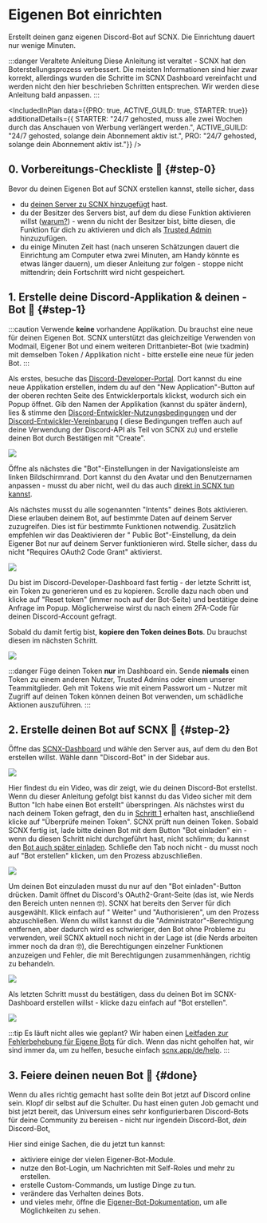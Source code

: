 # Eigenen Bot einrichten

Erstellt deinen ganz eigenen Discord-Bot auf SCNX. Die Einrichtung dauert nur wenige Minuten.

:::danger Veraltete Anleitung
Diese Anleitung ist veraltet - SCNX hat den Boterstellungsprozess verbessert. Die meisten Informationen sind hier zwar
korrekt, allerdings wurden die Schritte im SCNX Dashboard vereinfacht und werden nicht den hier beschrieben Schritten
entsprechen. Wir werden diese Anleitung bald anpassen.
:::

<IncludedInPlan data={{PRO: true, ACTIVE_GUILD: true, STARTER: true}} additionalDetails={{
STARTER: "24/7 gehosted, muss alle zwei Wochen durch das Anschauen von Werbung verlängert werden.",
ACTIVE_GUILD: "24/7 gehosted, solange dein Abonnement aktiv ist.",
PRO: "24/7 gehosted, solange dein Abonnement aktiv ist."}} />

## 0. Vorbereitungs-Checkliste 🛫 {#step-0}

Bevor du deinen Eigenen Bot auf SCNX erstellen kannst, stelle sicher, dass

* du [deinen Server zu SCNX hinzugefügt](./setup) hast.
* du der Besitzer des Servers bist, auf dem du diese Funktion aktivieren
  willst ([warum?](./scnx/guilds/trusted-admins#troubleshooting)) - wenn du nicht der Besitzer bist, bitte diesen, die
  Funktion für dich zu aktivieren und dich als [Trusted Admin](./scnx/guilds/trusted-admins) hinzuzufügen.
* du einige Minuten Zeit hast (nach unseren Schätzungen dauert die Einrichtung am Computer etwa zwei Minuten, am Handy
  könnte
  es etwas länger dauern), um dieser Anleitung zur folgen - stoppe nicht mittendrin; dein Fortschritt wird nicht
  gespeichert.

## 1. Erstelle deine Discord-Applikation & deinen -Bot 🤖 {#step-1}

:::caution
Verwende **keine** vorhandene Applikation. Du brauchst eine neue für deinen Eigenen Bot. SCNX unterstützt das
gleichzeitige
Verwenden von Modmail, Eigener Bot und einem weiteren Drittanbieter-Bot (wie txadmin) mit demselben Token / Applikation
nicht - bitte
erstelle eine neue für jeden Bot.
:::

Als erstes, besuche das [Discord-Developer-Portal](https://discord.com/developers/applications). Dort kannst du eine
neue
Applikation erstellen, indem du auf den "New Application"-Button auf der oberen rechten Seite des Entwicklerportals
klickst, wodurch sich ein Popup öffnet.
Gib den Namen der Applikation (kannst du später ändern), lies & stimme
den [Discord-Entwickler-Nutzungsbedingungen](https://discord.com/developers/docs/policies-and-agreements/terms-of-service)
und
der [Discord-Entwickler-Vereinbarung](https://discord.com/developers/docs/policies-and-agreements/developer-policy) (
diese
Bedingungen treffen auch auf deine Verwendung der Discord-API als Teil von SCNX zu) und erstelle deinen Bot durch
Bestätigen mit "Create".

![](@site/docs/assets/setup/custom-bot-1.png)

Öffne als nächstes die "Bot"-Einstellungen in der Navigationsleiste am linken Bildschirmrand.
Dort kannst du den Avatar und den Benutzernamen anpassen - musst du aber nicht,
weil du das auch [direkt in SCNX tun kannst](./scnx/guilds/bots#change-profile).

Als nächstes musst du alle sogenannten "Intents" deines Bots aktivieren. Diese erlauben deinem Bot, auf bestimmte
Daten auf
deinem Server zuzugreifen. Dies ist für bestimmte Funktionen notwendig. Zusätzlich empfehlen wir das Deaktivieren der "
Public Bot"-Einstellung,
da dein Eigener Bot nur auf deinem Server funktionieren wird. Stelle sicher, dass du nicht "Requires OAuth2 Code Grant"
aktivierst.

![](@site/docs/assets/setup/custom-bot-2.png)

Du bist im Discord-Developer-Dashboard fast fertig - der letzte Schritt ist, ein Token zu generieren und es zu kopieren.
Scrolle
dazu nach oben und klicke auf "Reset token" (immer noch auf der Bot-Seite) und bestätige deine Anfrage im Popup.
Möglicherweise wirst
du nach einem 2FA-Code für deinen Discord-Account gefragt.

Sobald du damit fertig bist, **kopiere den Token deines Bots**. Du brauchst diesen im nächsten Schritt.

![](@site/docs/assets/setup/custom-bot-3.png)

:::danger
Füge deinen Token **nur** im Dashboard ein. Sende **niemals** einen Token zu einem anderen Nutzer, Trusted Admins oder
einem unserer
Teammitglieder. Geh mit Tokens wie mit einem Passwort um - Nutzer mit Zugriff auf deinen Token können deinen Bot
verwenden, um
schädliche Aktionen auszuführen.
:::

## 2. Erstelle deinen Bot auf SCNX 🚀 {#step-2}

Öffne das [SCNX-Dashboard](https://scnx.app/de/user/guilds/) und wähle den Server aus, auf dem du den Bot erstellen
willst.
Wähle dann "Discord-Bot" in der Sidebar aus.

![](@site/docs/assets/setup/custom-bot-4.png)

Hier findest du ein Video, was dir zeigt, wie du deinen Discord-Bot erstellst. Wenn du dieser Anleitung gefolgt bist
kannst du
das Video sicher mit dem Button "Ich habe einen Bot erstellt" überspringen. Als nächstes wirst du nach deinem Token
gefragt, den
du in [Schritt 1](#step-1) erhalten hast, anschließend klicke auf "Überprüfe meinen Token". SCNX prüft nun deinen Token.
Sobald SCNX fertig ist,
lade bitte deinen Bot mit dem Button "Bot einladen" ein - wenn du diesen Schritt nicht durchgeführt hast, nicht
schlimm; du kannst den [Bot auch später einladen](./scnx/guilds/bots#invite-bot). Schließe den Tab noch nicht - du musst
noch
auf "Bot erstellen" klicken, um den Prozess abzuschließen.

![](@site/docs/assets/setup/custom-bot-5.png)

Um deinen Bot einzuladen musst du nur auf den "Bot einladen"-Button drücken. Damit öffnet du Discord's
OAuth2-Grant-Seite
(das ist, wie Nerds den Bereich unten nennen 🤓). SCNX hat bereits den Server für dich ausgewählt. Klick einfach auf "
Weiter" und
"Authorisieren", um den Prozess abzuschließen. Wenn du willst kannst du die "Administrator"-Berechtigung entfernen, aber
dadurch wird
es
schwieriger, den Bot ohne Probleme zu verwenden, weil SCNX aktuell noch nicht in der Lage ist (die Nerds arbeiten immer
noch da dran 🤓), die
Berechtigungen einzelner Funktionen anzuzeigen und Fehler, die mit Berechtigungen zusammenhängen, richtig zu behandeln.

![](@site/docs/assets/setup/custom-bot-6.png)

Als letzten Schritt musst du bestätigen, dass du deinen Bot im SCNX-Dashboard erstellen willst - klicke dazu einfach auf
"Bot erstellen".

![](@site/docs/assets/setup/custom-bot-7.png)

:::tip Es läuft nicht alles wie geplant?
Wir haben einen [Leitfaden zur Fehlerbehebung für Eigene Bots](./custom-bot/troubleshooting) für dich. Wenn das nicht
geholfen hat,
wir sind immer da, um zu helfen, besuche
einfach [scnx.app/de/help](https://scnx.app/de/help).
:::

## 3. Feiere deinen neuen Bot 🎉 {#done}

Wenn du alles richtig gemacht hast sollte dein Bot jetzt auf Discord online sein. Klopf dir selbst auf die Schulter. Du
hast einen guten Job gemacht und
bist jetzt bereit, das Universum eines sehr konfigurierbaren Discord-Bots für deine Community zu bereisen - nicht nur
irgendein Discord-Bot,
*dein* Discord-Bot[.](https://cdn.scderox.de/IUopj39jjiOPASDioh/7xpodw.jpg)

Hier sind einige Sachen, die du jetzt tun kannst:

* aktiviere einige der vielen Eigener-Bot-Module.
* nutze den Bot-Login, um Nachrichten mit Self-Roles und mehr zu erstellen.
* erstelle Custom-Commands, um lustige Dinge zu tun.
* verändere das Verhalten deines Bots.
* und vieles mehr, öffne die [Eigener-Bot-Dokumentation](./custom-bot/intro), um alle Möglichkeiten zu sehen.